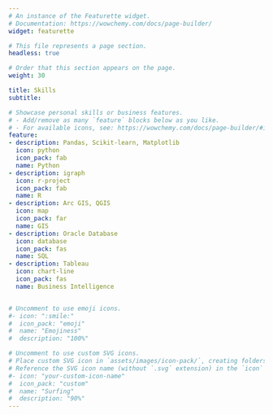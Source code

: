 ```yaml
---
# An instance of the Featurette widget.
# Documentation: https://wowchemy.com/docs/page-builder/
widget: featurette

# This file represents a page section.
headless: true

# Order that this section appears on the page.
weight: 30

title: Skills
subtitle:

# Showcase personal skills or business features.
# - Add/remove as many `feature` blocks below as you like.
# - For available icons, see: https://wowchemy.com/docs/page-builder/#icons
feature:
- description: Pandas, Scikit-learn, Matplotlib
  icon: python
  icon_pack: fab
  name: Python
- description: igraph
  icon: r-project
  icon_pack: fab
  name: R
- description: Arc GIS, QGIS
  icon: map
  icon_pack: far
  name: GIS
- description: Oracle Database
  icon: database
  icon_pack: fas
  name: SQL
- description: Tableau
  icon: chart-line
  icon_pack: fas
  name: Business Intelligence


# Uncomment to use emoji icons.
#- icon: ":smile:"
#  icon_pack: "emoji"
#  name: "Emojiness"
#  description: "100%"  

# Uncomment to use custom SVG icons.
# Place custom SVG icon in `assets/images/icon-pack/`, creating folders if necessary.
# Reference the SVG icon name (without `.svg` extension) in the `icon` field.
#- icon: "your-custom-icon-name"
#  icon_pack: "custom"
#  name: "Surfing"
#  description: "90%"
---
```

